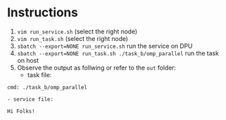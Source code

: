 # Instructions

1. `vim run_service.sh` (select the right node)
2. `vim run_task.sh` (select the right node)
3. `sbatch --export=NONE run_service.sh` run the service on DPU
4. `sbatch --export=NONE run_task.sh ./task_b/omp_parallel` run the task on host
5. Observe the output as follwing or refer to the `out` folder:
	- task file:
```
cmd: ./task_b/omp_parallel
```
	- service file:
```
Hi Folks!
```
